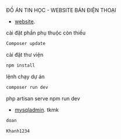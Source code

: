 ĐỒ ÁN TIN HỌC - WEBSITE BÁN ĐIỆN THOẠI

- [website](https://doan.alwaysdata.net/).

cài đặt phần phụ thuộc còn thiếu
```bash
Composer update
```
cài đặt thư viện
```bash
npm install
```

lệnh chạy dự án 
```bash
composer run dev

```
php artisan serve
npm run dev

- [mysqladmin](https://phpmyadmin.alwaysdata.com/).
tkmk
```bash
doan
```
```bash
Khanh1234
```
